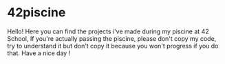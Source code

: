 # 42piscine
Hello! Here you can find the projects i've made during my piscine at 42 School,
If you're actually passing the piscine, please don't copy my code, try to understand it but don't copy it because you won't progress if you do that.
Have a nice day !
